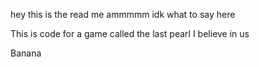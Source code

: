 hey this is the read me ammmmm idk what to say here






This is code for a game called the last pearl I believe in us 





Banana
